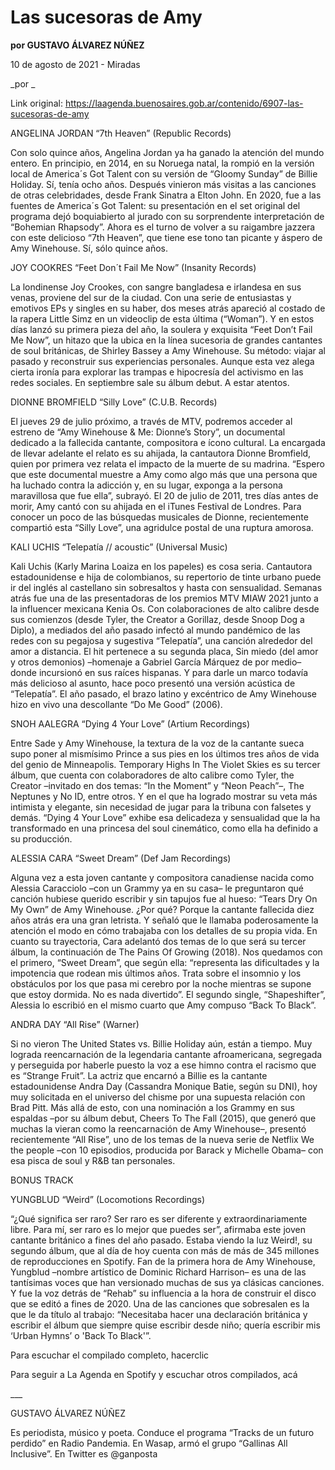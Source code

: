 # Las sucesoras de Amy

**por GUSTAVO ÁLVAREZ NÚÑEZ**

10 de agosto de 2021 - Miradas

_por _

Link original: https://laagenda.buenosaires.gob.ar/contenido/6907-las-sucesoras-de-amy



ANGELINA JORDAN “7th Heaven” (Republic Records)




Con solo quince años, Angelina Jordan ya ha ganado la atención del mundo entero. En principio, en 2014, en su Noruega natal, la rompió en la versión local de America´s Got Talent con su versión de “Gloomy Sunday” de Billie Holiday. Sí, tenía ocho años. Después vinieron más visitas a las canciones de otras celebridades, desde Frank Sinatra a Elton John. En 2020, fue a las fuentes de America´s Got Talent: su presentación en el set original del programa dejó boquiabierto al jurado con su sorprendente interpretación de “Bohemian Rhapsody”. Ahora es el turno de volver a su raigambre jazzera con este delicioso “7th Heaven”, que tiene ese tono tan picante y áspero de Amy Winehouse. Sí, sólo quince años.




JOY COOKRES “Feet Don´t Fail Me Now” (Insanity Records)




La londinense Joy Crookes, con sangre bangladesa e irlandesa en sus venas, proviene del sur de la ciudad. Con una serie de entusiastas y emotivos EPs y singles en su haber, dos meses atrás apareció al costado de la rapera Little Simz en un videoclip de esta última (“Woman”). Y en estos días lanzó su primera pieza del año, la soulera y exquisita “Feet Don’t Fail Me Now”, un hitazo que la ubica en la línea sucesoria de grandes cantantes de soul británicas, de Shirley Bassey a Amy Winehouse. Su método: viajar al pasado y reconstruir sus experiencias personales. Aunque esta vez alega cierta ironía para explorar las trampas e hipocresía del activismo en las redes sociales. En septiembre sale su álbum debut. A estar atentos.




DIONNE BROMFIELD “Silly Love” (C.U.B. Records)




El jueves 29 de julio próximo, a través de MTV, podremos acceder al estreno de “Amy Winehouse & Me: Dionne’s Story”, un documental dedicado a la fallecida cantante, compositora e ícono cultural. La encargada de llevar adelante el relato es su ahijada, la cantautora Dionne Bromfield, quien por primera vez relata el impacto de la muerte de su madrina. “Espero que este documental muestre a Amy como algo más que una persona que ha luchado contra la adicción y, en su lugar, exponga a la persona maravillosa que fue ella”, subrayó. El 20 de julio de 2011, tres días antes de morir, Amy cantó con su ahijada en el iTunes Festival de Londres. Para conocer un poco de las búsquedas musicales de Dionne, recientemente compartió esta “Silly Love”, una agridulce postal de una ruptura amorosa.




KALI UCHIS “Telepatía // acoustic” (Universal Music)




Kali Uchis (Karly Marina Loaiza en los papeles) es cosa seria. Cantautora estadounidense e hija de colombianos, su repertorio de tinte urbano puede ir del inglés al castellano sin sobresaltos y hasta con sensualidad. Semanas atrás fue una de las presentadoras de los premios MTV MIAW 2021 junto a la influencer mexicana Kenia Os. Con colaboraciones de alto calibre desde sus comienzos (desde Tyler, the Creator a Gorillaz, desde Snoop Dog a Diplo), a mediados del año pasado infectó al mundo pandémico de las redes con su pegajosa y sugestiva “Telepatía”, una canción alrededor del amor a distancia. El hit pertenece a su segunda placa, Sin miedo (del amor y otros demonios) –homenaje a Gabriel García Márquez de por medio– donde incursionó en sus raíces hispanas. Y para darle un marco todavía más delicioso al asunto, hace poco presentó una versión acústica de “Telepatía”. El año pasado, el brazo latino y excéntrico de Amy Winehouse hizo en vivo una descollante “Do Me Good” (2006).




SNOH AALEGRA “Dying 4 Your Love” (Artium Recordings)




Entre Sade y Amy Winehouse, la textura de la voz de la cantante sueca supo poner al mismísimo Prince a sus pies en los últimos tres años de vida del genio de Minneapolis. Temporary Highs In The Violet Skies es su tercer álbum, que cuenta con colaboradores de alto calibre como Tyler, the Creator –invitado en dos temas: “In the Moment” y “Neon Peach”–, The Neptunes y No ID, entre otros. Y en el que ha logrado mostrar su veta más intimista y elegante, sin necesidad de jugar para la tribuna con falsetes y demás. “Dying 4 Your Love” exhibe esa delicadeza y sensualidad que la ha transformado en una princesa del soul cinemático, como ella ha definido a su producción.




ALESSIA CARA “Sweet Dream” (Def Jam Recordings)




Alguna vez a esta joven cantante y compositora canadiense nacida como Alessia Caracciolo –con un Grammy ya en su casa– le preguntaron qué canción hubiese querido escribir y sin tapujos fue al hueso: “Tears Dry On My Own” de Amy Winehouse. ¿Por qué? Porque la cantante fallecida diez años atrás era una gran letrista. Y señaló que le llamaba poderosamente la atención el modo en cómo trabajaba con los detalles de su propia vida. En cuanto su trayectoria, Cara adelantó dos temas de lo que será su tercer álbum, la continuación de The Pains Of Growing (2018). Nos quedamos con el primero, “Sweet Dream”, que según ella: “representa las dificultades y la impotencia que rodean mis últimos años. Trata sobre el insomnio y los obstáculos por los que pasa mi cerebro por la noche mientras se supone que estoy dormida. No es nada divertido”. El segundo single, “Shapeshifter”, Alessia lo escribió en el mismo cuarto que Amy compuso “Back To Black”.




ANDRA DAY “All Rise” (Warner)




Si no vieron The United States vs. Billie Holiday aún, están a tiempo. Muy lograda reencarnación de la legendaria cantante afroamericana, segregada y perseguida por haberle puesto la voz a ese himno contra el racismo que es “Strange Fruit”. La actriz que encarnó a Billie es la cantante estadounidense Andra Day (Cassandra Monique Batie, según su DNI), hoy muy solicitada en el universo del chisme por una supuesta relación con Brad Pitt. Más allá de esto, con una nominación a los Grammy en sus espaldas –por su álbum debut, Cheers To The Fall (2015), que generó que muchas la vieran como la reencarnación de Amy Winehouse–, presentó recientemente “All Rise”, uno de los temas de la nueva serie de Netflix We the people –con 10 episodios, producida por Barack y Michelle Obama– con esa pisca de soul y R&B tan personales.




BONUS TRACK




YUNGBLUD “Weird” (Locomotions Recordings)




“¿Qué significa ser raro? Ser raro es ser diferente y extraordinariamente libre. Para mí, ser raro es lo mejor que puedes ser”, afirmaba este joven cantante británico a fines del año pasado. Estaba viendo la luz Weird!, su segundo álbum, que al día de hoy cuenta con más de más de 345 millones de reproducciones en Spotify. Fan de la primera hora de Amy Winehouse, Yungblud –nombre artístico de Dominic Richard Harrison– es una de las tantísimas voces que han versionado muchas de sus ya clásicas canciones. Y fue la voz detrás de “Rehab” su influencia a la hora de construir el disco que se editó a fines de 2020. Una de las canciones que sobresalen es la que le da título al trabajo: “Necesitaba hacer una declaración británica y escribir el álbum que siempre quise escribir desde niño; quería escribir mis ‘Urban Hymns’ o 'Back To Black'”.




Para escuchar el compilado completo, hacerclic




Para seguir a La Agenda en Spotify y escuchar otros compilados, acá




\_\_\_




GUSTAVO ÁLVAREZ NÚÑEZ




Es periodista, músico y poeta. Conduce el programa “Tracks de un futuro perdido” en Radio Pandemia. En Wasap, armó el grupo “Gallinas All Inclusive”. En Twitter es @ganposta



